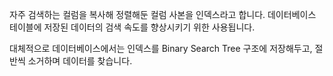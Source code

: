 자주 검색하는 컬럼을 복사해 정렬해둔 컬럼 사본을 인덱스라고 합니다.
데이터베이스 테이블에 저장된 데이터의 검색 속도를 향상시키기 위한 사용됩니다.

대체적으로 데이터베이스에서는 인덱스를 Binary Search Tree 구조에 저장해두고, 절반씩 소거하며 데이터를 찾습니다.